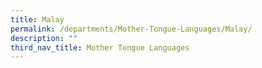 ```yaml
---
title: Malay
permalink: /departments/Mother-Tongue-Languages/Malay/
description: ""
third_nav_title: Mother Tongue Languages
---
```


